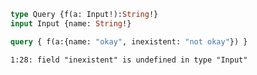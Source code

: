 ```graphql
type Query {f(a: Input!):String!}
input Input {name: String!}
```

```graphql
query { f(a:{name: "okay", inexistent: "not okay"}) }
```

```
1:28: field "inexistent" is undefined in type "Input"
```